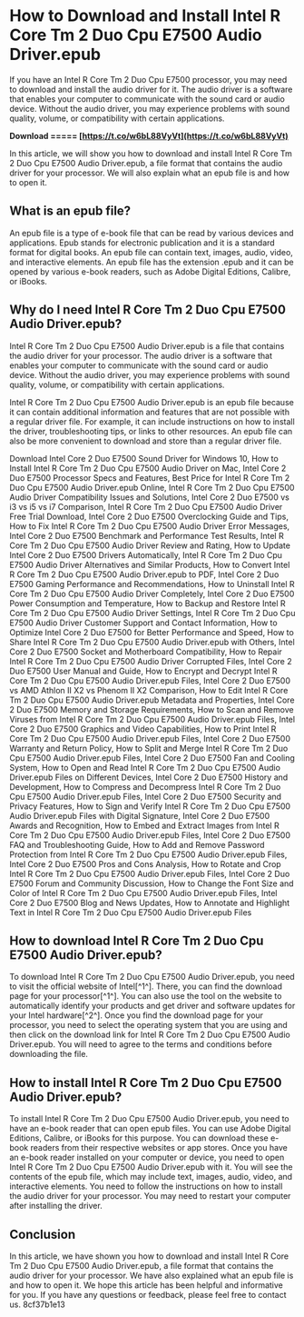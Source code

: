 
 
# How to Download and Install Intel R Core Tm 2 Duo Cpu E7500 Audio Driver.epub
 
If you have an Intel R Core Tm 2 Duo Cpu E7500 processor, you may need to download and install the audio driver for it. The audio driver is a software that enables your computer to communicate with the sound card or audio device. Without the audio driver, you may experience problems with sound quality, volume, or compatibility with certain applications.
 
**Download ===== [https://t.co/w6bL88VyVt](https://t.co/w6bL88VyVt)**


 
In this article, we will show you how to download and install Intel R Core Tm 2 Duo Cpu E7500 Audio Driver.epub, a file format that contains the audio driver for your processor. We will also explain what an epub file is and how to open it.
 
## What is an epub file?
 
An epub file is a type of e-book file that can be read by various devices and applications. Epub stands for electronic publication and it is a standard format for digital books. An epub file can contain text, images, audio, video, and interactive elements. An epub file has the extension .epub and it can be opened by various e-book readers, such as Adobe Digital Editions, Calibre, or iBooks.
 
## Why do I need Intel R Core Tm 2 Duo Cpu E7500 Audio Driver.epub?
 
Intel R Core Tm 2 Duo Cpu E7500 Audio Driver.epub is a file that contains the audio driver for your processor. The audio driver is a software that enables your computer to communicate with the sound card or audio device. Without the audio driver, you may experience problems with sound quality, volume, or compatibility with certain applications.
 
Intel R Core Tm 2 Duo Cpu E7500 Audio Driver.epub is an epub file because it can contain additional information and features that are not possible with a regular driver file. For example, it can include instructions on how to install the driver, troubleshooting tips, or links to other resources. An epub file can also be more convenient to download and store than a regular driver file.
 
Download Intel Core 2 Duo E7500 Sound Driver for Windows 10,  How to Install Intel R Core Tm 2 Duo Cpu E7500 Audio Driver on Mac,  Intel Core 2 Duo E7500 Processor Specs and Features,  Best Price for Intel R Core Tm 2 Duo Cpu E7500 Audio Driver.epub Online,  Intel R Core Tm 2 Duo Cpu E7500 Audio Driver Compatibility Issues and Solutions,  Intel Core 2 Duo E7500 vs i3 vs i5 vs i7 Comparison,  Intel R Core Tm 2 Duo Cpu E7500 Audio Driver Free Trial Download,  Intel Core 2 Duo E7500 Overclocking Guide and Tips,  How to Fix Intel R Core Tm 2 Duo Cpu E7500 Audio Driver Error Messages,  Intel Core 2 Duo E7500 Benchmark and Performance Test Results,  Intel R Core Tm 2 Duo Cpu E7500 Audio Driver Review and Rating,  How to Update Intel Core 2 Duo E7500 Drivers Automatically,  Intel R Core Tm 2 Duo Cpu E7500 Audio Driver Alternatives and Similar Products,  How to Convert Intel R Core Tm 2 Duo Cpu E7500 Audio Driver.epub to PDF,  Intel Core 2 Duo E7500 Gaming Performance and Recommendations,  How to Uninstall Intel R Core Tm 2 Duo Cpu E7500 Audio Driver Completely,  Intel Core 2 Duo E7500 Power Consumption and Temperature,  How to Backup and Restore Intel R Core Tm 2 Duo Cpu E7500 Audio Driver Settings,  Intel R Core Tm 2 Duo Cpu E7500 Audio Driver Customer Support and Contact Information,  How to Optimize Intel Core 2 Duo E7500 for Better Performance and Speed,  How to Share Intel R Core Tm 2 Duo Cpu E7500 Audio Driver.epub with Others,  Intel Core 2 Duo E7500 Socket and Motherboard Compatibility,  How to Repair Intel R Core Tm 2 Duo Cpu E7500 Audio Driver Corrupted Files,  Intel Core 2 Duo E7500 User Manual and Guide,  How to Encrypt and Decrypt Intel R Core Tm 2 Duo Cpu E7500 Audio Driver.epub Files,  Intel Core 2 Duo E7500 vs AMD Athlon II X2 vs Phenom II X2 Comparison,  How to Edit Intel R Core Tm 2 Duo Cpu E7500 Audio Driver.epub Metadata and Properties,  Intel Core 2 Duo E7500 Memory and Storage Requirements,  How to Scan and Remove Viruses from Intel R Core Tm 2 Duo Cpu E7500 Audio Driver.epub Files,  Intel Core 2 Duo E7500 Graphics and Video Capabilities,  How to Print Intel R Core Tm 2 Duo Cpu E7500 Audio Driver.epub Files,  Intel Core 2 Duo E7500 Warranty and Return Policy,  How to Split and Merge Intel R Core Tm 2 Duo Cpu E7500 Audio Driver.epub Files,  Intel Core 2 Duo E7500 Fan and Cooling System,  How to Open and Read Intel R Core Tm 2 Duo Cpu E7500 Audio Driver.epub Files on Different Devices,  Intel Core 2 Duo E7500 History and Development,  How to Compress and Decompress Intel R Core Tm 2 Duo Cpu E7500 Audio Driver.epub Files,  Intel Core 2 Duo E7500 Security and Privacy Features,  How to Sign and Verify Intel R Core Tm 2 Duo Cpu E7500 Audio Driver.epub Files with Digital Signature,  Intel Core 2 Duo E7500 Awards and Recognition,  How to Embed and Extract Images from Intel R Core Tm 2 Duo Cpu E7500 Audio Driver.epub Files,  Intel Core 2 Duo E7500 FAQ and Troubleshooting Guide,  How to Add and Remove Password Protection from Intel R Core Tm 2 Duo Cpu E7500 Audio Driver.epub Files,  Intel Core 2 Duo E7500 Pros and Cons Analysis,  How to Rotate and Crop Intel R Core Tm 2 Duo Cpu E7500 Audio Driver.epub Files,  Intel Core 2 Duo E7500 Forum and Community Discussion,  How to Change the Font Size and Color of Intel R Core Tm 2 Duo Cpu E7500 Audio Driver.epub Files,  Intel Core 2 Duo E7500 Blog and News Updates,  How to Annotate and Highlight Text in Intel R Core Tm 2 Duo Cpu E7500 Audio Driver.epub Files
 
## How to download Intel R Core Tm 2 Duo Cpu E7500 Audio Driver.epub?
 
To download Intel R Core Tm 2 Duo Cpu E7500 Audio Driver.epub, you need to visit the official website of Intel[^1^]. There, you can find the download page for your processor[^1^]. You can also use the tool on the website to automatically identify your products and get driver and software updates for your Intel hardware[^2^]. Once you find the download page for your processor, you need to select the operating system that you are using and then click on the download link for Intel R Core Tm 2 Duo Cpu E7500 Audio Driver.epub. You will need to agree to the terms and conditions before downloading the file.
 
## How to install Intel R Core Tm 2 Duo Cpu E7500 Audio Driver.epub?
 
To install Intel R Core Tm 2 Duo Cpu E7500 Audio Driver.epub, you need to have an e-book reader that can open epub files. You can use Adobe Digital Editions, Calibre, or iBooks for this purpose. You can download these e-book readers from their respective websites or app stores. Once you have an e-book reader installed on your computer or device, you need to open Intel R Core Tm 2 Duo Cpu E7500 Audio Driver.epub with it. You will see the contents of the epub file, which may include text, images, audio, video, and interactive elements. You need to follow the instructions on how to install the audio driver for your processor. You may need to restart your computer after installing the driver.
 
## Conclusion
 
In this article, we have shown you how to download and install Intel R Core Tm 2 Duo Cpu E7500 Audio Driver.epub, a file format that contains the audio driver for your processor. We have also explained what an epub file is and how to open it. We hope this article has been helpful and informative for you. If you have any questions or feedback, please feel free to contact us.
 8cf37b1e13
 
